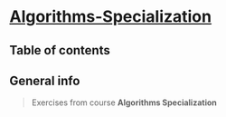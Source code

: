 # [Algorithms-Specialization](https://www.coursera.org/specializations/algorithms)

## Table of contents

## General info 
> Exercises from course **Algorithms Specialization**
